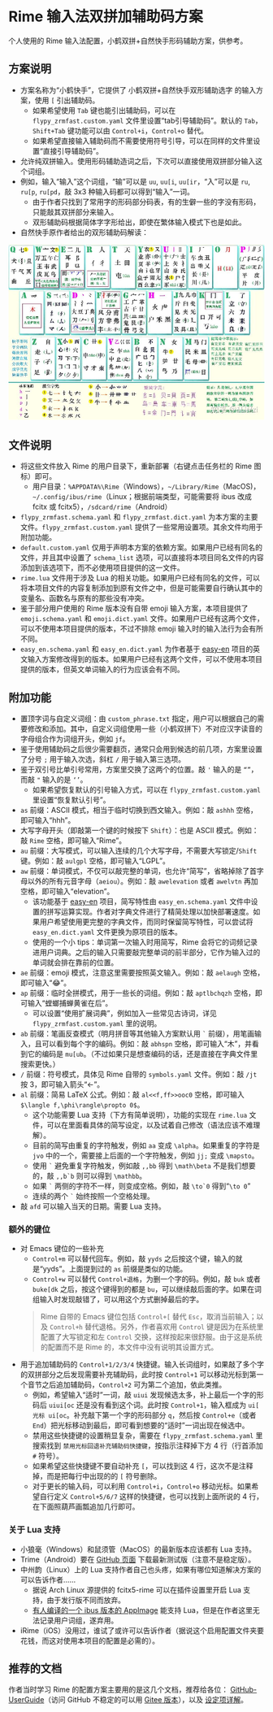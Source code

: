 # Rime 输入法双拼加辅助码方案
<!-- # 这是一个 Rime 配置文件示例 -->
个人使用的 Rime 输入法配置，小鹤双拼+自然快手形码辅助方案，供参考。

## 方案说明
* 方案名称为“小鹤快手”，它提供了 小鹤双拼+自然快手双形辅助选字 的输入方案，使用 `[` 引出辅助码。
	* 如果希望使用 `Tab` 键也能引出辅助码，可以在 `flypy_zrmfast.custom.yaml` 文件里设置“tab引导辅助码”。默认的 `Tab`，`Shift+Tab` 键功能可以由 `Control+i`，`Control+o` 替代。
	* 如果希望直接输入辅助码而不需要使用符号引导，可以在同样的文件里设置“直接引导辅助码”。
* 允许纯双拼输入。使用形码辅助造词之后，下次可以直接使用双拼部分输入这个词组。
* 例如，输入“输入”这个词组，“输”可以是 `uu`, `uu[i`, `uu[ir`，“入”可以是 `ru`, `ru[p`, `ru[pd`，敲 3x3 种输入码都可以得到“输入”一词。
	* 由于作者只找到了常用字的形码部分码表，有的生僻一些的字没有形码，只能敲其双拼部分来输入。
	* 双形辅助码根据简体字字形给出，即使在繁体输入模式下也是如此。
* 自然快手原作者给出的双形辅助码解读：

![自然快手的辅助码](zrm_fast.jpg)

## 文件说明
* 将这些文件放入 Rime 的用户目录下，重新部署（右键点击任务栏的 Rime 图标）即可。
	* 用户目录：`%APPDATA%\Rime`（Windows），`~/Library/Rime`（MacOS)，`~/.config/ibus/rime`（Linux；根据前端类型，可能需要将 ibus 改成 fcitx 或 fcitx5），`/sdcard/rime`（Android）
* `flypy_zrmfast.schema.yaml` 和 `flypy_zrmfast.dict.yaml` 为本方案的主要文件。`flypy_zrmfast.custom.yaml` 提供了一些常用设置项。其余文件均用于附加功能。
* `default.custom.yaml` 仅用于声明本方案的依赖方案。如果用户已经有同名的文件，并且其中设置了 `schema_list` 选项，可以直接将本项目同名文件的内容添加到该选项下，而不必使用项目提供的这一文件。
* `rime.lua` 文件用于涉及 Lua 的相关功能。如果用户已经有同名的文件，可以将本项目文件的内容复制添加到原有文件之中，但是可能需要自行确认其中的变量名、函数名与原有的那些没有冲突。
* 鉴于部分用户使用的 Rime 版本没有自带 emoji 输入方案，本项目提供了 `emoji.schema.yaml` 和 `emoji.dict.yaml` 文件。如果用户已经有这两个文件，可以不使用本项目提供的版本，不过不排除 emoji 输入时的输入法行为会有所不同。
* `easy_en.schema.yaml` 和 `easy_en.dict.yaml` 为作者基于 [easy-en](https://github.com/BlindingDark/rime-easy-en) 项目的英文输入方案修改得到的版本。如果用户已经有这两个文件，可以不使用本项目提供的版本，但英文单词输入的行为应该会有不同。

## 附加功能
<!-- * 小鹤快手方案、原版小鹤双拼都添加了如下这些奇怪的特性。如无特别说明，以下功能都是在对应的方案文件（`*.schema.yaml`，或 `*.schema.custom.yaml` 里）设置的。 -->
* 置顶字词与自定义词组：由 `custom_phrase.txt` 指定，用户可以根据自己的需要修改和添加。其中，自定义词组使用一些（小鹤双拼下）不对应汉字读音的字母组合作为词组开头，例如 `jf`。
* 鉴于使用辅助码之后很少需要翻页，通常只会用到候选的前几项，方案里设置了分号 `;` 用于输入次选，斜杠 `/` 用于输入第三选项。
* 鉴于双引号比单引号常用，方案里交换了这两个的位置。敲 `'` 输入的是 `“”`，而敲 `"` 输入的是 `‘’`。
	* 如果希望恢复默认的引号输入方式，可以在 `flypy_zrmfast.custom.yaml` 里设置“恢复默认引号”。
* `as` 前缀：ASCII 模式，相当于临时切换到西文输入。例如：敲 `ashhh` 空格，即可输入“hhh”。
* 大写字母开头（即敲第一个键的时候按下 `Shift`）：也是 ASCII 模式。例如：敲 `Rime` 空格，即可输入“Rime”。
* `au` 前缀：大写模式，可以输入连续的几个大写字母，不需要大写锁定/`Shift` 键。例如：敲 `aulgpl` 空格，即可输入“LGPL”。
* `aw` 前缀：单词模式，不仅可以敲完整的单词，也允许“简写”，省略掉除了首字母以外的所有元音字母（`aeiou`）。例如：敲 `awelevation` 或者 `awelvtn` 再加空格，即可输入“elevation”。
	* 该功能基于 [easy-en](https://github.com/BlindingDark/rime-easy-en) 项目，简写特性由 `easy_en.schema.yaml` 文件中设置的拼写运算实现。作者对字典文件进行了精简处理以加快部署速度。如果用户希望使用更完整的字典文件，而同时保留简写特性，可以尝试将 `easy_en.dict.yaml` 文件更换为原项目的版本。
	* 使用的一个小 tips：单词第一次输入时用简写，Rime 会将它的词频记录进用户词典。之后的输入只需要敲完整单词的前半部分，它作为输入过的单词就会排在靠前的位置。
* `ae` 前缀：emoji 模式，注意这里需要按照英文输入。例如：敲 `aelaugh` 空格，即可输入“😂”。
* `ap` 前缀：临时全拼模式，用于一些长的词组。例如：敲 `aptlbchqzh` 空格，即可输入“螳螂捕蝉黄雀在后”。
	* 可以设置“使用扩展词典”，例如加入一些常见古诗词，详见 `flypy_zrmfast.custom.yaml` 里的说明。
* `ab` 前缀：笔画反查模式（明月拼音等其他输入方案默认用 `` ` `` 前缀），用笔画输入，且可以看到每个字的编码。例如：敲 `abhspn` 空格，即可输入“木”，并看到它的编码是 `mu[ub`。（不过如果只是想查编码的话，还是直接在字典文件里搜索更快。）
* `/` 前缀：符号模式，具体见 Rime 自带的 `symbols.yaml` 文件。例如：敲 `/jt` 按 3，即可输入箭头“←”。
* `al` 前缀：简易 LaTeX 公式。例如：敲 `al<<f,ff>>ooc0` 空格，即可输入 `$\langle f,\phi\rangle\propto 0$`。
	* 这个功能需要 Lua 支持（下方有简单说明），功能的实现在 `rime.lua` 文件，可以在里面看具体的简写设定，以及试着自己修改（语法应该不难理解）。
	* 目前的简写由重复的字符触发，例如 `aa` 变成 `\alpha`。如果重复的字符是 `jvo` 中的一个，需要接上后面的一个字符触发，例如 `jj;` 变成 `\mapsto`。
	* 使用 `` ` `` 避免重复字符触发，例如敲 `,,bb` 得到 `\math\beta` 不是我们想要的，敲 ``,,b`b`` 则可以得到 `\mathbb`。
	* 如果 `` ` `` 两侧的字符不一样，则变成空格。例如，敲 ``\to`0`` 得到“`\to 0`”
	* 连续的两个 `` ` `` 始终按照一个空格处理。
* 敲 `afd` 可以输入当天的日期。需要 Lua 支持。

### 额外的键位
* 对 Emacs 键位的一些补充
	* `Control+m` 可以替代回车。例如，敲 `yyds` 之后按这个键，输入的就是“yyds”。上面提到过的 `as` 前缀是类似的功能。
	* `Control+w` 可以替代 `Control+退格`，为删一个字的码。例如，敲 `buk` 或者 `buke[dk` 之后，按这个键得到的都是 `bu`，可以继续敲后面的字。如果在词组输入时发现敲错了，可以用这个方式删掉最后的字。
	> Rime 自带的 Emacs 键位包括 `Control+[` 替代 `Esc`，取消当前输入；以及 `Control+h` 替代退格。另外，作者喜欢用 `Control` 键是因为在系统里配置了大写锁定和左 `Control` 交换，这样按起来很舒服。由于这是系统的配置而不是 Rime 的，本文件中没有说明其设置方式。
* 用于追加辅助码的 `Control+1/2/3/4` 快捷键。输入长词组时，如果敲了多个字的双拼部分之后发现需要补充辅助码，此时按 `Control+1` 可以移动光标到第一个音节之后追加辅助码，`Control+2` 可为第二个追加，依此类推。
	* 例如，希望输入“适时”一词，敲 `uiui` 发现候选太多，补上最后一个字的形码后 `uiui[oc` 还是没有看到这个词。此时按 `Control+1`，输入框成为 `ui[ 光标 ui[oc`。补充敲下第一个字的形码部分 `q`，然后按 `Control+e`（或者 `End`）把光标移动到最后，即可看到想要的“适时”一词出现在候选中。
	* 禁用这些快捷键的设置稍显复杂，需要在 `flypy_zrmfast.schema.yaml` 里搜索找到 `禁用光标回退补充辅助码快捷键`，按指示注释掉下方 4 行（行首添加 `#` 符号）。
	* 如果希望这些快捷键不要自动补充 `[`，可以找到这 4 行，这次不是注释掉，而是把每行中出现的的 `[` 符号删除。
	* 对于更长的输入码，可以利用 `Control+i`，`Control+o` 移动光标。如果希望自行定义 `Control+5/6/7` 这样的快捷键，也可以找到上面所说的 4 行，在下面照葫芦画瓢追加几行即可。

### 关于 Lua 支持
* 小狼毫（Windows）和鼠须管（MacOS）的最新版本应该都有 Lua 支持。
* Trime（Android）要在 [GitHub 页面](https://github.com/osfans/trime) 下载最新测试版（注意不是稳定版）。
* 中州韵（Linux）上的 Lua 支持作者自己也头疼，如果有哪位知道解决方案的可以告诉作者……
	* 据说 Arch Linux 源提供的 fcitx5-rime 可以在插件设置里开启 Lua 支持，由于发行版不同而放弃。
	* [有人编译的一个 ibus 版本的 AppImage](https://github.com/hchunhui/build) 能支持 Lua，但是在作者这里无法记录用户词组，遂弃用。
* iRime（iOS）没用过，谁试了或许可以告诉作者（据说这个启用配置文件夹要花钱，而这对使用本项目的配置是必需的）。

## 推荐的文档
作者当时学习 Rime 的配置方案主要用的是这几个文档，推荐给各位：
[GitHub-UserGuide](https://github.com/rime/home/wiki/UserGuide#%E5%88%AA%E9%99%A4%E8%AA%A4%E4%B8%8A%E5%B1%8F%E7%9A%84%E9%8C%AF%E8%A9%9E)（访问 GitHub 不稳定的可以用 [Gitee 版本](https://gitee.com/lotem/rime-home/wikis/UserGuide?sort_id=3538292)），以及 [设定项详解](https://github.com/LEOYoon-Tsaw/Rime_collections/blob/master/Rime_description.md)。

